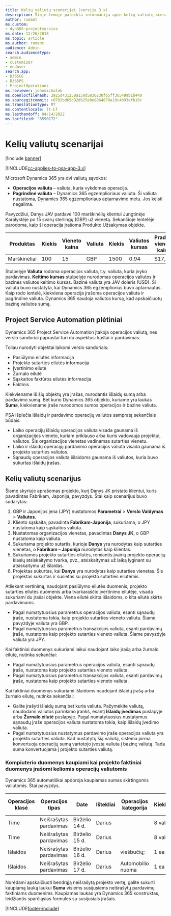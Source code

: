 ```yaml
---
title: Kelių valiutų scenarijai (versija 3.x)
description: Šioje temoje pateikta informacija apie kelių valiutų scenarijus.
author: rumant
ms.custom:
- dyn365-projectservice
ms.date: 12/26/2018
ms.topic: article
ms.author: rumant
audience: Admin
search.audienceType:
- admin
- customizer
- enduser
search.app:
- D365CE
- D365PS
- ProjectOperations
ms.reviewer: johnmichalak
ms.openlocfilehash: 2925d431258a150d5830238fb5ff365499b1b440
ms.sourcegitcommit: c0792bd65d92db25e0e8864879a19c4b93efb10c
ms.translationtype: MT
ms.contentlocale: lt-LT
ms.lasthandoff: 04/14/2022
ms.locfileid: "8590172"
---
```

# <a name="multiple-currency-scenarios"></a>Kelių valiutų scenarijai

[!include [banner](../includes/psa-now-project-operations.md)]

[!INCLUDE[cc-applies-to-psa-app-3.x](../includes/cc-applies-to-psa-app-3x.md)]

Microsoft Dynamics 365 yra dvi valiutų sąvokos:

- **Operacijos valiuta** – valiuta, kuria vykdomas operacija. 
- **Pagrindinė valiuta** – Dynamics 365 egzemplioriaus valiuta. Ši valiuta nustatoma, Dynamics 365 egzemplioriaus aptarnavimo metu. Jos keisti negalima.

Pavyzdžiui, Danys JAV pardavė 100 marškinėlių klientui Jungtinėje Karalystėje po 15 svarų sterlingų (GBP) už vienetą. Sekančioje lentelėje parodoma, kaip ši operacija įrašoma Produkto Užsakymas objekte.

| Produktas | Kiekis | Vieneto kaina | Valiuta | Kiekis | Valiutos kursas | Pradinė vieneto kaina| Suma (pagrindinė)|
|---------|----------|----------------|----------|--------|---------------|----------------------|--------------|
| Marškinėliai | 100      | 15             | GBP      | 1500   | 0.94          | $17,25               | $1,725       |

Stulpelyje **Valiuta** rodoma operacijos valiuta, t.y. valiuta, kuria įvyko pardavimas. **Keitimo kursas** stulpelyje nurodomas operacijos valiutos ir bazinės valiutos keitimo kursas. Bazinė valiuta yra JAV doleris (USD). Ši valiuta buvo nustatyta, kai Dynamics 365 egzempliorius buvo aptarnautas.
Kaip rodo lentelė, kiekviena operacija įrašoma operacijos valiuta ir pagrindine valiuta. Dynamics 365 naudoja valiutos kursą, kad apskaičiuotų bazinę valiutos sumą.

## <a name="project-service-automation-extensions"></a>Project Service Automation plėtiniai

Dynamics 365 Project Service Automation įtakoja operacijos valiutą, nes verslo sandoriai paprastai turi du aspektus: kaštai ir pardavimas.

Toliau nurodyti objektai laikomi verslo sandoriais:

- Pasiūlymo eilutės informacija
- Projekto sutarties eilutės informacija
- Įvertinimo eilutė
- Žurnalo eilutė
- Sąskaitos faktūros eilutės informacija
- Faktinis

Kiekviename iš šių objektų yra įrašas, nurodantis išlaidų sumą arba pardavimo sumą. Bet kurio Dynamics 365 objekto, kuriame yra laukas **Suma**, kiekviename įraše nurodomos sumos operacijos ir bazine valiuta. 

PSA išplečia išlaidų ir pardavimo operacijų valiutos sampratą sekančiais būdais:

- Laiko operacijų išlaidų operacijos valiuta visada gaunama iš organizacijos vieneto, kuriam priklauso arba kuris vadovauja projektui, valiutos. Šis organizacijos vienetas vadinamas sutarties vienetu.
- Laiko ir išlaidų operacijų pardavimo operacijos valiuta visada gaunama iš projekto sutarties valiutos.
- Sąnaudų operacijos valiuta išlaidoms gaunama iš valiutos, kuria buvo sukurtas išlaidų įrašas.

## <a name="multiple-currency-scenario"></a>Kelių valiutų scenarijus

Šiame skyriuje aprašomas projekto, kurį Danys JK pristato klientui, kuris pavadintas Fabrikam, Japonija, pavyzdys. Štai kaip scenarijus buvo sudarytas:

1. GBP ir Japonijos jena (JPY) nustatomos **Parametrai** \> **Verslo Valdymas** \> **Valiutos**. 
2. Kliento sąskaita, pavadinta **Fabrikam-Japonija**, sukuriama, o JPY nustatoma kaip sąskaitos valiuta.
3. Nustatomas organizacijos vienetas, pavadintas **Danys JK**, o GBP nustatoma kaip valiuta.
4. Sukuriama projekto sutartis, kurioje **Danys** yra nurodytas kaip sutarties vienetas, o **Fabrikam – Japonija** nurodytas kaip klientas.
5. Sukuriamos projekto sutarties eilutės, remiantis įvairių projekto operacijų klasių atsiskaitymo tvarka, pvz., atsiskaitymas už laiką lyginant su atsiskaitymu už išlaidas.
6. Projektas sukurtas, kai **Danys** yra nurodytas kaip sutarties vienetas. Šis projektas sukurtas ir susietas su projekto sutarties eilutėmis.


Atliekant vertinimą, naudojant pasiūlymo eilutės duomenis, projekto sutarties eilutės duomenis arba tvarkaraščio įvertinimo eilutėje, visada sukuriami du įrašai objekte. Viena eilutė skirta išlaidoms, o kita eilutė skirta pardavimams.

- Pagal numatytuosius parametrus operacijos valiuta, esanti sąnaudų įraše, nustatoma tokia, kaip projekto sutarties vieneto valiuta. Šiame pavyzdyje valiuta yra GBP.
- Pagal numatytuosius parametrus transakcijos valiuta, esanti pardavimų įraše, nustatoma kaip projekto sutarties vieneto valiuta. Šiame pavyzdyje valiuta yra JPY.

Kai faktiniai duomenys sukuriami laikui naudojant laiko įrašą arba žurnalo eilutę, nutinka sekančiai:

- Pagal numatytuosius parametrus operacijos valiuta, esanti sąnaudų įraše, nustatoma kaip projekto sutarties vieneto valiuta.
- Pagal numatytuosius parametrus transakcijos valiuta, esanti pardavimų įraše, nustatoma kaip projekto sutarties vieneto valiuta.

Kai faktiniai duomenys sukuriami išlaidoms naudojant išlaidų įrašą arba žurnalo eilutę, nutinka sekančiai:

- Galite įrašyti išlaidų sumą bet kuria valiuta. Pažymėkite valiutą, naudodami valiutos parinkimo įrankš, esantį **Išlaidų įvedimas** puslapyje arba **Žurnalo eilutė** puslapyje. Pagal numatytuosius nustatymus sąnaudų įraše operacijos valiuta nustatoma tokia, kaip išlaidų įvedimo valiuta. 
- Pagal numatytuosius nustatymus pardavimo įraše operacijos valiuta yra projekto sutarties valiuta. Kad nustatytų šią valiutą, sistema pirma konvertuoja operacijų sumą vartotojo įvesta valiuta į bazinę valiutą. Tada suma konvertuojama į projekto sutarties valiutą. 

### <a name="computing-roll-ups-when-project-actuals-are-recorded-in-multiple-transaction-currencies"></a>Kompiuterio duomenys kaupiami kai projekto faktiniai duomenys įrašomi keliomis operacijų valiutomis

Dynamics 365 automatiškai apdoroja kaupiamas sumas skirtingomis valiutomis. Štai pavyzdys.

| Operacijos klasė | Operacijos tipas| Date   | Ištekliai | Operacijos kategorija | Kiekis | Vieneto kaina | Kiekis      | Valiutos kursas | Suma bazine valiuta |
|-------------------|------------------|--------|----------|----------------------|----------|--------------|-------------|---------------|----------------|
| Time              | Neišrašytas pardavimas   | Birželio 14 d. | Darius  |                      | 8 val.    | 20,000 JPY    | 160,000 JPY | 123           | 1300,81 USD    |
| Time              | Neišrašytas pardavimas   | Birželio 15 d. | Darius  |                      | 8 val.    | 20,000 JPY    | 160,000 JPY | 123           | 1300,81 USD    |
| Išlaidos           | Neišrašytas pardavimas   | Birželio 16 d. | Darius  | viešbučių;                | 1 ea     | 250 EUR      | 250 EUR     | 0.94          | 265,95 USD     |
| Išlaidos           | Neišrašytas pardavimas   | Birželio 17 d. | Darius  | Automobilio nuoma           | 1 ea     | 150 EUR      | 150 EUR     | 0.94          | 159,57 USD     |

Norėdami apskaičiuoti bendrąją neišrašytą projekto vertę, galite sukurti kaupiamą lauką laukui **Suma** visiems susijusiems neišrašytų pardavimų faktiniams duomenims. Kaupiamas laukas yra Dynamics 365 konstruktas, leidžiantis sparčiąsias formules su susijusiais įrašais.


[!INCLUDE[footer-include](../includes/footer-banner.md)]
